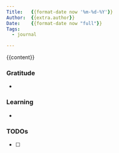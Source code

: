 ```yaml
---
Title:   {{format-date now '%m-%d-%Y'}}
Author:  {{extra.author}}
Date:    {{format-date now "full"}}
Tags:
  - journal

---
```


{{content}}

### Gratitude

-

### Learning

-

### TODOs

- [  ]
